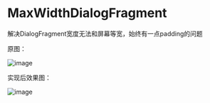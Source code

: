 # MaxWidthDialogFragment

解决DialogFragment宽度无法和屏幕等宽，始终有一点padding的问题

原图：

![image](https://github.com/walking11/MaxWidthDialogFragment/blob/master/原图.png)

实现后效果图：

![image](https://github.com/walking11/MaxWidthDialogFragment/blob/master/实现后效果图.png)
